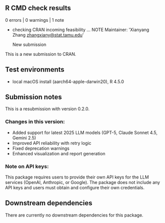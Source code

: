 ## R CMD check results

0 errors | 0 warnings | 1 note

* checking CRAN incoming feasibility ... NOTE
  Maintainer: 'Xianyang Zhang <zhangxiany@stat.tamu.edu>'

  New submission

This is a new submission to CRAN.

## Test environments

* local macOS install (aarch64-apple-darwin20), R 4.5.0

## Submission notes

This is a resubmission with version 0.2.0.

### Changes in this version:

* Added support for latest 2025 LLM models (GPT-5, Claude Sonnet 4.5, Gemini 2.5)
* Improved API reliability with retry logic
* Fixed deprecation warnings
* Enhanced visualization and report generation

### Note on API keys:

This package requires users to provide their own API keys for the LLM services (OpenAI, Anthropic, or Google). The package does not include any API keys and users must obtain and configure their own credentials.

## Downstream dependencies

There are currently no downstream dependencies for this package.
